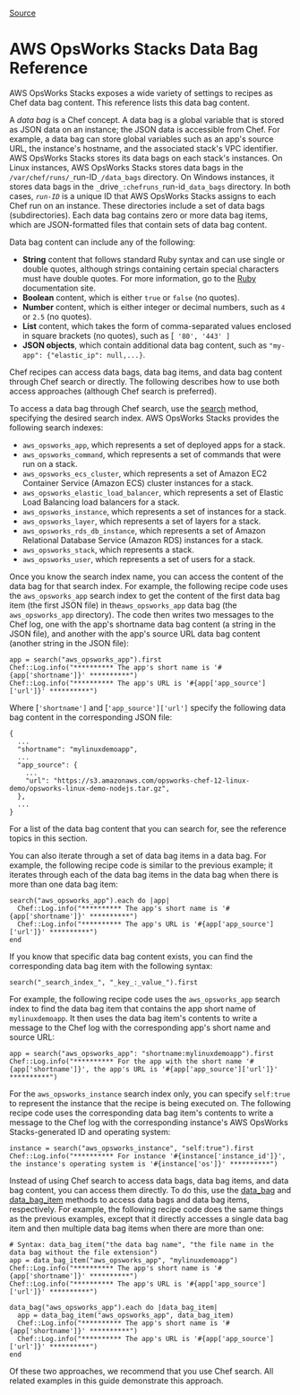 
[Source](http://docs.aws.amazon.com/opsworks/latest/userguide/data-bags.html "Permalink to AWS OpsWorks Stacks Data Bag Reference")

# AWS OpsWorks Stacks Data Bag Reference

AWS OpsWorks Stacks exposes a wide variety of settings to recipes as Chef data bag content. This reference lists this data bag content.

A _data bag_ is a Chef concept. A data bag is a global variable that is stored as JSON data on an instance; the JSON data is accessible from Chef. For example, a data bag can store global variables such as an app's source URL, the instance's hostname, and the associated stack's VPC identifier. AWS OpsWorks Stacks stores its data bags on each stack's instances. On Linux instances, AWS OpsWorks Stacks stores data bags in the `/var/chef/runs/_`run-ID`_/data_bags` directory. On Windows instances, it stores data bags in the `_`drive`_:chefruns_`run-id`_data_bags` directory. In both cases, _`run-ID`_ is a unique ID that AWS OpsWorks Stacks assigns to each Chef run on an instance. These directories include a set of data bags (subdirectories). Each data bag contains zero or more data bag items, which are JSON-formatted files that contain sets of data bag content.

Data bag content can include any of the following:

* **String** content that follows standard Ruby syntax and can use single or double quotes, although strings containing certain special characters must have double quotes. For more information, go to the [Ruby][1] documentation site.
* **Boolean** content, which is either `true` or `false` (no quotes).
* **Number** content, which is either integer or decimal numbers, such as `4` or `2.5` (no quotes).
* **List** content, which takes the form of comma-separated values enclosed in square brackets (no quotes), such as [` '80', '443' ]`
* **JSON objects**, which contain additional data bag content, such as `"my-app": {"elastic_ip": null,...}`.

Chef recipes can access data bags, data bag items, and data bag content through Chef search or directly. The following describes how to use both access approaches (although Chef search is preferred).

To access a data bag through Chef search, use the [search][2] method, specifying the desired search index. AWS OpsWorks Stacks provides the following search indexes:

- `aws_opsworks_app`, which represents a set of deployed apps for a stack.
- `aws_opsworks_command`, which represents a set of commands that were run on a stack.
- `aws_opsworks_ecs_cluster`, which represents a set of Amazon EC2 Container Service (Amazon ECS) cluster instances for a stack.
- `aws_opsworks_elastic_load_balancer`, which represents a set of Elastic Load Balancing load balancers for a stack.
- `aws_opsworks_instance`, which represents a set of instances for a stack.
- `aws_opsworks_layer`, which represents a set of layers for a stack.
- `aws_opsworks_rds_db_instance`, which represents a set of Amazon Relational Database Service (Amazon RDS) instances for a stack.
- `aws_opsworks_stack`, which represents a stack.
- `aws_opsworks_user`, which represents a set of users for a stack.

Once you know the search index name, you can access the content of the data bag for that search index. For example, the following recipe code uses the `aws_opsworks_app` search index to get the content of the first data bag item (the first JSON file) in the`aws_opsworks_app` data bag (the `aws_opsworks_app` directory). The code then writes two messages to the Chef log, one with the app's shortname data bag content (a string in the JSON file), and another with the app's source URL data bag content (another string in the JSON file):
    
    
    app = search("aws_opsworks_app").first
    Chef::Log.info("********** The app's short name is '#{app['shortname']}' **********")
    Chef::Log.info("********** The app's URL is '#{app['app_source']['url']}' **********")

Where [`'shortname']` and [`'app_source']['url']` specify the following data bag content in the corresponding JSON file:
    
    
    {
      ...
      "shortname": "mylinuxdemoapp",
      ...
      "app_source": {
        ...
        "url": "https://s3.amazonaws.com/opsworks-chef-12-linux-demo/opsworks-linux-demo-nodejs.tar.gz",
      },
      ...  
    }

For a list of the data bag content that you can search for, see the reference topics in this section.

You can also iterate through a set of data bag items in a data bag. For example, the following recipe code is similar to the previous example; it iterates through each of the data bag items in the data bag when there is more than one data bag item:
    
    
    search("aws_opsworks_app").each do |app|
      Chef::Log.info("********** The app's short name is '#{app['shortname']}' **********")
      Chef::Log.info("********** The app's URL is '#{app['app_source']['url']}' **********")
    end

If you know that specific data bag content exists, you can find the corresponding data bag item with the following syntax:
    
    
    search("_search_index_", "_key_:_value_").first

For example, the following recipe code uses the `aws_opsworks_app` search index to find the data bag item that contains the app short name of `mylinuxdemoapp`. It then uses the data bag item's contents to write a message to the Chef log with the corresponding app's short name and source URL:
    
    
    app = search("aws_opsworks_app": "shortname:mylinuxdemoapp").first
    Chef::Log.info("********** For the app with the short name '#{app['shortname']}', the app's URL is '#{app['app_source']['url']}' **********")

For the `aws_opsworks_instance` search index only, you can specify `self:true` to represent the instance that the recipe is being executed on. The following recipe code uses the corresponding data bag item's contents to write a message to the Chef log with the corresponding instance's AWS OpsWorks Stacks-generated ID and operating system:
    
    
    instance = search("aws_opsworks_instance", "self:true").first
    Chef::Log.info("********** For instance '#{instance['instance_id']}', the instance's operating system is '#{instance['os']}' **********")

Instead of using Chef search to access data bags, data bag items, and data bag content, you can access them directly. To do this, use the [data_bag][3] and [data_bag_item][4] methods to access data bags and data bag items, respectively. For example, the following recipe code does the same things as the previous examples, except that it directly accesses a single data bag item and then multiple data bag items when there are more than one:
    
    
    # Syntax: data_bag_item("the data bag name", "the file name in the data bag without the file extension")
    app = data_bag_item("aws_opsworks_app", "mylinuxdemoapp")
    Chef::Log.info("********** The app's short name is '#{app['shortname']}' **********")
    Chef::Log.info("********** The app's URL is '#{app['app_source']['url']}' **********")
        
    data_bag("aws_opsworks_app").each do |data_bag_item|
      app = data_bag_item("aws_opsworks_app", data_bag_item)
      Chef::Log.info("********** The app's short name is '#{app['shortname']}' **********")
      Chef::Log.info("********** The app's URL is '#{app['app_source']['url']}' **********")
    end

Of these two approaches, we recommend that you use Chef search. All related examples in this guide demonstrate this approach.

[1]: http://www.ruby-lang.org/en/documentation/
[2]: https://docs.chef.io/dsl_recipe.html#search
[3]: https://docs.chef.io/dsl_recipe.html#data-bag
[4]: https://docs.chef.io/dsl_recipe.html#data-bag-item

  
